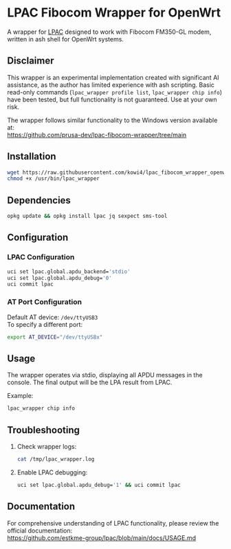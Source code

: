 # LPAC Fibocom Wrapper for OpenWrt

A wrapper for [LPAC](https://github.com/estkme-group/lpac) designed to work with Fibocom FM350-GL modem, written in ash shell for OpenWrt systems.

## Disclaimer

This wrapper is an experimental implementation created with significant AI assistance, as the author has limited experience with ash scripting. Basic read-only commands (`lpac_wrapper profile list`, `lpac_wrapper chip info`) have been tested, but full functionality is not guaranteed. Use at your own risk.

The wrapper follows similar functionality to the Windows version available at:  
https://github.com/prusa-dev/lpac-fibocom-wrapper/tree/main

## Installation

```bash
wget https://raw.githubusercontent.com/kowi4/lpac_fibocom_wrapper_openwrt/main/lpac_wrapper -O /usr/bin/lpac_wrapper
chmod +x /usr/bin/lpac_wrapper
```

## Dependencies

```bash
opkg update && opkg install lpac jq sexpect sms-tool
```

## Configuration

### LPAC Configuration
```bash
uci set lpac.global.apdu_backend='stdio'
uci set lpac.global.apdu_debug='0'
uci commit lpac
```

### AT Port Configuration
Default AT device: `/dev/ttyUSB3`  
To specify a different port:
```bash
export AT_DEVICE="/dev/ttyUSBx"
```

## Usage

The wrapper operates via stdio, displaying all APDU messages in the console. The final output will be the LPA result from LPAC.

Example:
```bash
lpac_wrapper chip info
```

## Troubleshooting

1. Check wrapper logs:
   ```bash
   cat /tmp/lpac_wrapper.log
   ```

2. Enable LPAC debugging:
   ```bash
   uci set lpac.global.apdu_debug='1' && uci commit lpac
   ```

## Documentation

For comprehensive understanding of LPAC functionality, please review the official documentation:  
https://github.com/estkme-group/lpac/blob/main/docs/USAGE.md
